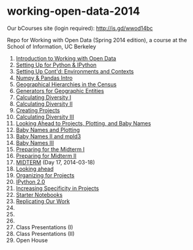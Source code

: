 working-open-data-2014
======================

Our bCourses site (login required): http://is.gd/wwod14bc

Repo for Working with Open Data (Spring 2014 edition), a course at the School of Information, UC Berkeley

  1. [Introduction to Working with Open Data](http://is.gd/wwod1401)
  2. [Setting Up for Python & IPython](http://is.gd/wwod1402)
  3. [Setting Up Cont'd: Environments and Contexts](http://is.gd/wwod1403)
  4. [Numpy & Pandas Intro](http://is.gd.wwod1404)
  5. [Geographical Hierarchies in the Census](http://is.gd/wwod1405)
  6. [Generators for Geographic Entities](http://is.gd/wwod1406)
  7. [Calculating Diversity I](http://is.gd/wwod1407)
  8. [Calculating Diversity II](http://is.gd/wwod1408)
  9. [Creating Projects](http://is.gd/wwod1409)
  10. [Calculating Diversity III](http://is.gd/wwod1410)
  11. [Looking Ahead to Projects, Plotting, and Baby Names](http://is.gd/wwod1411)
  12. [Baby Names and Plotting](http://is.gd/wwod1412)
  13. [Baby Names II and mpld3](http://is.gd/wwod1413)
  14. [Baby Names III](http://is.gd/wwod1414)
  15. [Preparing for the Midterm I](http://is.gd/wwod1415)
  16. [Preparing for Midterm II](http://is.gd/wwod1416)
  17. [MIDTERM](http://is.gd/wwod1417) (Day 17, 2014-03-18)
  18. [Looking ahead](http://is.gd/wwod1418)
  19. [Organizing for Projects](http://is.gd/wwod1419)
  20. [IPython 2.0](http://is.gd/wwod1420)
  21. [Increasing Specificity in Projects](http://is.gd/wwod1421)
  22. [Starter Notebooks](http://is.gd/wwod1422)
  23. [Replicating Our Work](http://is.gd/wwod1423)
  24. 
  25. 
  26. 
  27. Class Presentations (I)
  28. Class Presentations (II)
  29. Open House

